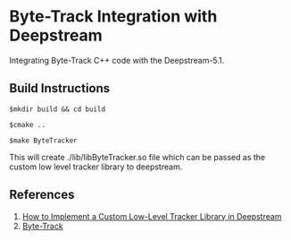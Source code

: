 # Byte-Track Integration with Deepstream
Integrating Byte-Track C++ code with the Deepstream-5.1.

## Build Instructions
```
$mkdir build && cd build  

$cmake ..  

$make ByteTracker  
```

This will create ./lib/libByteTracker.so file which can be passed as the custom low level tracker library to deepstream.

## References
1. [How to Implement a Custom Low-Level Tracker Library in Deepstream](https://docs.nvidia.com/metropolis/deepstream/dev-guide/text/DS_plugin_gst-nvtracker.html#how-to-implement-a-custom-low-level-tracker-library)
2. [Byte-Track](https://github.com/ifzhang/ByteTrack)
